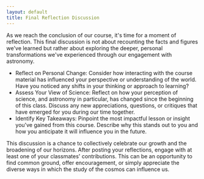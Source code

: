 ```yaml
---
layout: default
title: Final Reflection Discussion
---
```


As we reach the conclusion of our course, it's time for a moment of reflection. This final discussion is not about recounting the facts and figures we've learned but rather about exploring the deeper, personal transformations we've experienced through our engagement with astronomy.

- Reflect on Personal Change: Consider how interacting with the course material has influenced your perspective or understanding of the world. Have you noticed any shifts in your thinking or approach to learning?
- Assess Your View of Science: Reflect on how your perception of science, and astronomy in particular, has changed since the beginning of this class. Discuss any new appreciations, questions, or critiques that have emerged for you during our time together.
- Identify Key Takeaways: Pinpoint the most impactful lesson or insight you've gained from this course. Describe why this stands out to you and how you anticipate it will influence you in the future.

This discussion is a chance to collectively celebrate our growth and the broadening of our horizons. After posting your reflections, engage with at least one of your classmates' contributions. This can be an opportunity to find common ground, offer encouragement, or simply appreciate the diverse ways in which the study of the cosmos can influence us.
